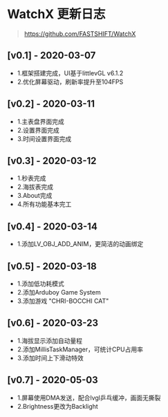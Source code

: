 # WatchX 更新日志
> https://github.com/FASTSHIFT/WatchX

## [v0.1] - 2020-03-07
* 1.框架搭建完成，UI基于littlevGL v6.1.2
* 2.优化屏幕驱动，刷新率提升至104FPS

## [v0.2] - 2020-03-11
* 1.主表盘界面完成
* 2.设置界面完成
* 3.时间设置界面完成

## [v0.3] - 2020-03-12
* 1.秒表完成
* 2.海拔表完成
* 3.About完成
* 4.所有功能基本完工

## [v0.4] - 2020-03-14
* 1.添加LV_OBJ_ADD_ANIM，更简洁的动画绑定

## [v0.5] - 2020-03-18
* 1.添加低功耗模式
* 2.添加Arduboy Game System
* 3.添加游戏 "CHRI-BOCCHI CAT"

## [v0.6] - 2020-03-23
* 1.海拔显示添加自动量程
* 2.添加MillisTaskManager，可统计CPU占用率
* 3.添加时间上下滑动特效

## [v0.7] - 2020-05-03
* 1.屏幕使用DMA发送，配合lvgl乒乓缓冲，画面无撕裂
* 2.Brightness更改为Backlight